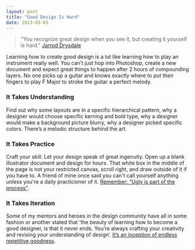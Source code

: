 ```yaml
---
layout: post
title: "Good Design Is Hard"
date: 2013-03-03
---
```



>"You recognize great design when you see it, but creating it yourself is hard."
>[Jarrod Drysdale](https://twitter.com/studiofellow)

Learning how to create good design is a lot like learning how to play an instrument really well. You can’t just hop into Photoshop, create a new document and expect great things to happen after 2 hours of compounding layers. No one picks up a guitar and knows exactly where to put their fingers to play F Major to stroke the guitar a perfect melody.

### It Takes Understanding

Find out why some layouts are in a specific hierarchical pattern, why a designer would choose specific kerning and bold type, why a designer would make a background picture blurry, why a designer picked specific colors. There’s a melodic structure behind the art.

### It Takes Practice

Craft your skill. Let your design speak of great ingenuity. Open up a blank illustrator document and design for hours. That white box in the middle of the page is not your restricted canvas, scroll right, and draw outside of it if you have to. A friend of mine once said you can't call yourself anything unless you're a daily practicioner of it. [Remember: “Ugly is part of the process"](http://arvindang.com/post/40772534683/ugly-is-part-of-the-process).

### It Takes Iteration

Some of my mentors and heroes in the design community have all in some fashion or another stated that ’the beauty of learning how to become a good designer, is that it never ends. You’re always crafting your creativity and revising your understanding of design’. [It’s an inception of endless repetitive goodness](http://24.media.tumblr.com/7eab607cdb06fcbfd9b198fcc6a4ec40/tumblr_mir0zi2HyM1s0xrqjo1_250.gif).